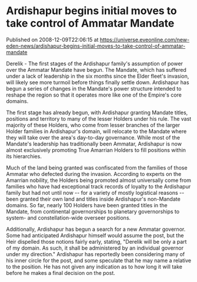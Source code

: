 # Ardishapur begins initial moves to take control of Ammatar Mandate
Published on 2008-12-09T22:06:15 at https://universe.eveonline.com/new-eden-news/ardishapur-begins-initial-moves-to-take-control-of-ammatar-mandate

Derelik - The first stages of the Ardishapur family's assumption of power over the Ammatar Mandate have begun. The Mandate, which has suffered under a lack of leadership in the six months since the Elder fleet's invasion, will likely see more turmoil before things finally settle down. Ardishapur has begun a series of changes in the Mandate's power structure intended to reshape the region so that it operates more like one of the Empire's core domains.  
  
The first stage has already begun, with Ardishapur granting Mandate titles, positions and territory to many of the lesser Holders under his rule. The vast majority of these Holders, who come from lesser branches of the larger Holder families in Ardishapur's domain, will relocate to the Mandate where they will take over the area's day-to-day governance. While most of the Mandate's leadership has traditionally been Ammatar, Ardishapur is now almost exclusively promoting True Amarrian Holders to fill positions within its hierarchies.   
  
Much of the land being granted was confiscated from the families of those Ammatar who defected during the invasion. According to experts on the Amarrian nobility, the Holders being promoted almost universally come from families who have had exceptional track records of loyalty to the Ardishapur family but had not until now -- for a variety of mostly logistical reasons -- been granted their own land and titles inside Ardishapur's non-Mandate domains. So far, nearly 100 Holders have been granted titles in the Mandate, from continental governorships to planetary governorships to system- and constellation-wide overseer positions.   
  
Additionally, Ardishapur has begun a search for a new Ammatar governor. Some had anticipated Ardishapur himself would assume the post, but the Heir dispelled those notions fairly early, stating, "Derelik will be only a part of my domain. As such, it shall be administered by an individual governor under my direction." Ardishapur has reportedly been considering many of his inner circle for the post, and some speculate that he may name a relative to the position. He has not given any indication as to how long it will take before he makes a final decision on the post.
